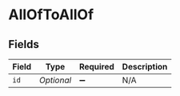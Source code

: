 # AllOfToAllOf


## Fields

| Field              | Type               | Required           | Description        |
| ------------------ | ------------------ | ------------------ | ------------------ |
| `id`               | *Optional<String>* | :heavy_minus_sign: | N/A                |